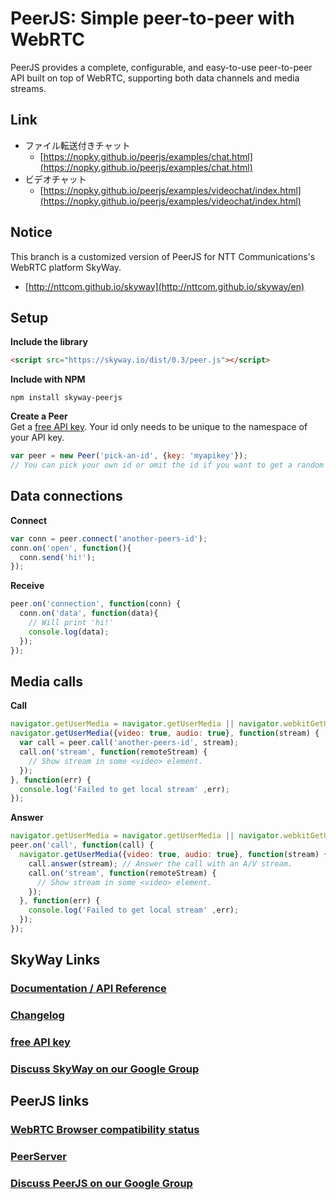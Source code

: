 # PeerJS: Simple peer-to-peer with WebRTC #

PeerJS provides a complete, configurable, and easy-to-use peer-to-peer API built on top of WebRTC, supporting both data channels and media streams.

## Link
- ファイル転送付きチャット
  - [https://nopky.github.io/peerjs/examples/chat.html](https://nopky.github.io/peerjs/examples/chat.html)
- ビデオチャット
  - [https://nopky.github.io/peerjs/examples/videochat/index.html](https://nopky.github.io/peerjs/examples/videochat/index.html)

## Notice 
This branch is a customized version of PeerJS for NTT Communications's WebRTC platform SkyWay.
- [http://nttcom.github.io/skyway](http://nttcom.github.io/skyway/en)

## Setup


**Include the library**

```html
<script src="https://skyway.io/dist/0.3/peer.js"></script>
```

**Include with NPM**

```
npm install skyway-peerjs
```

**Create a Peer**  
Get a [free API key](http://nttcom.github.io/skyway/registration.html). Your id only needs to be unique to the namespace of your API key.
```javascript
var peer = new Peer('pick-an-id', {key: 'myapikey'}); 
// You can pick your own id or omit the id if you want to get a random one from the server.
```

## Data connections
**Connect**
```javascript
var conn = peer.connect('another-peers-id');
conn.on('open', function(){
  conn.send('hi!');
});
```
**Receive**
```javascript
peer.on('connection', function(conn) {
  conn.on('data', function(data){
    // Will print 'hi!'
    console.log(data);
  });
});
```

## Media calls
**Call**
```javascript
navigator.getUserMedia = navigator.getUserMedia || navigator.webkitGetUserMedia || navigator.mozGetUserMedia;
navigator.getUserMedia({video: true, audio: true}, function(stream) {
  var call = peer.call('another-peers-id', stream);
  call.on('stream', function(remoteStream) {
    // Show stream in some <video> element.
  });
}, function(err) {
  console.log('Failed to get local stream' ,err);
});

```
**Answer**
```javascript
navigator.getUserMedia = navigator.getUserMedia || navigator.webkitGetUserMedia || navigator.mozGetUserMedia;
peer.on('call', function(call) {
  navigator.getUserMedia({video: true, audio: true}, function(stream) {
    call.answer(stream); // Answer the call with an A/V stream.
    call.on('stream', function(remoteStream) {
      // Show stream in some <video> element.
    });
  }, function(err) {
    console.log('Failed to get local stream' ,err);
  });
});
```

## SkyWay Links

### [Documentation / API Reference](http://nttcom.github.io/skyway/docs)

### [Changelog](https://github.com/nttcom/peerjs/blob/master/changelog.md)

### [free API key](http://nttcom.github.io/skyway/registration.html)

### [Discuss SkyWay on our Google Group](https://groups.google.com/forum/#!forum/skywayjs)

## PeerJS links

### [WebRTC Browser compatibility status](http://peerjs.com/status)

### [PeerServer](https://github.com/peers/peerjs-server)

### [Discuss PeerJS on our Google Group](https://groups.google.com/forum/?fromgroups#!forum/peerjs)


